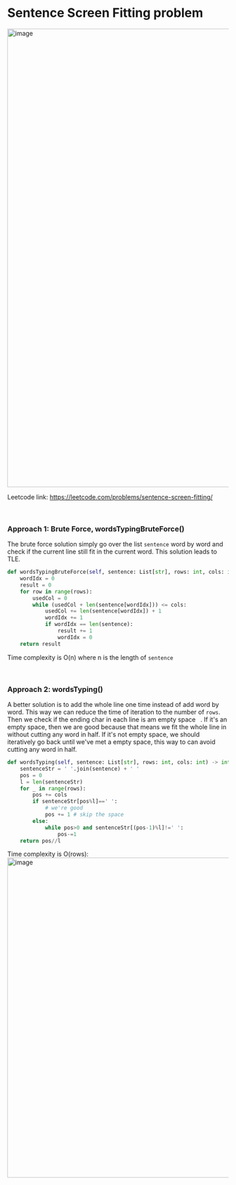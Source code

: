# Sentence Screen Fitting problem
<img width="1043" alt="image" src="https://user-images.githubusercontent.com/25105806/138172398-8d10fdb1-d5cc-4007-be70-01ba0e52f04d.png">

Leetcode link: https://leetcode.com/problems/sentence-screen-fitting/

<br />

### Approach 1: Brute Force, wordsTypingBruteForce()
The brute force solution simply go over the list `sentence` word by word and check if the current line still fit in the current word. This solution leads to TLE.

```python
def wordsTypingBruteForce(self, sentence: List[str], rows: int, cols: int) -> int:
    wordIdx = 0
    result = 0
    for row in range(rows):
        usedCol = 0
        while (usedCol + len(sentence[wordIdx])) <= cols:
            usedCol += len(sentence[wordIdx]) + 1
            wordIdx += 1
            if wordIdx == len(sentence):
                result += 1
                wordIdx = 0
    return result
```

Time complexity is O(n) where n is the length of `sentence`


<br />

### Approach 2: wordsTyping()
A better solution is to add the whole line one time instead of add word by word. This way we can reduce the time of iteration to the number of `rows`. Then we check if the ending char in each line is am empty space ` `. If it's an empty space, then we are good because that means we fit the whole line in without cutting any word in half. If it's not empty space, we should iteratively go back until we've met a empty space, this way to can avoid cutting any word in half.

```python
def wordsTyping(self, sentence: List[str], rows: int, cols: int) -> int:
    sentenceStr = ' '.join(sentence) + ' '
    pos = 0
    l = len(sentenceStr)
    for _ in range(rows):
        pos += cols
        if sentenceStr[pos%l]==' ':
            # we're good
            pos += 1 # skip the space
        else:
            while pos>0 and sentenceStr[(pos-1)%l]!=' ':
                pos-=1
    return pos//l
```

Time complexity is O(rows):\
<img width="728" alt="image" src="https://user-images.githubusercontent.com/25105806/138173505-5b5c387e-c561-4dd4-a38b-cf29f60ac32d.png">


